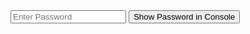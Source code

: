 <input type="password" id="passwordInput" placeholder="Enter Password" />
<button onclick="showPassword()">Show Password in Console</button>


<script>
function showPassword() {
  const password = document.getElementById('passwordInput').value;
  console.log("Password Entered:", password);
}
</script>

